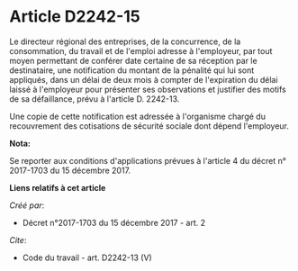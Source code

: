 # Article D2242-15

Le directeur régional des entreprises, de la concurrence, de la consommation, du travail et de l'emploi adresse à
l'employeur, par tout moyen permettant de conférer date certaine de sa réception par le destinataire, une notification du
montant de la pénalité qui lui sont appliqués, dans un délai de deux mois à compter de l'expiration du délai laissé à
l'employeur pour présenter ses observations et justifier des motifs de sa défaillance, prévu à l'article D. 2242-13. 

Une copie de cette notification est adressée à l'organisme chargé du recouvrement des cotisations de sécurité sociale dont
dépend l'employeur.

**Nota:**

Se reporter aux conditions d'applications prévues à l'article 4 du décret n° 2017-1703 du 15 décembre 2017.

**Liens relatifs à cet article**

_Créé par_:

  - Décret n°2017-1703 du 15 décembre 2017 - art. 2

_Cite_:

  - Code du travail - art. D2242-13 (V)
